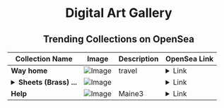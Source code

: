 <div align="center">

# Digital Art Gallery

## Trending Collections on OpenSea

| Collection Name                       | Image                                                                                     | Description                       | OpenSea Link                                                                                          |
|---------------------------------------|-------------------------------------------------------------------------------------------|-----------------------------------|--------------------------------------------------------------------------------------------------------|
| **Way home** | ![Image](https://i.seadn.io/s/raw/files/e253ae9f1f78dd951687a1c0d550dfcd.jpg?w=500&auto=format?w=200&auto=format) | travel | <details><summary>Link</summary>[Way home](https://opensea.io/collection/way-home-3)</details> |
| **<details><summary>Sheets (Brass) ...</summary>Sheets (Brass) by rudxane</details>** | ![Image](https://i.seadn.io/s/raw/files/6dedcf9b56e75be5a44e59d93bfb27c0.png?w=500&auto=format?w=200&auto=format) |  | <details><summary>Link</summary>[Sheets (Brass) by rudxane](https://opensea.io/collection/sheets-brass-by-rudxane)</details> |
| **Help** | ![Image](https://i.seadn.io/s/raw/files/4df0dd4a352d817c8ce5b6985be87fec.jpg?w=500&auto=format?w=200&auto=format) | Maine3 | <details><summary>Link</summary>[Help](https://opensea.io/collection/help-74)</details> |

</div>